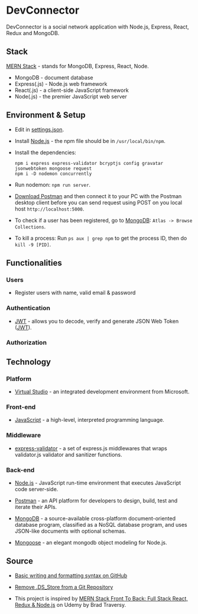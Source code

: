 # DevConnector

DevConnector is a social network application with Node.js, Express, React, Redux and MongoDB.

## Stack

[MERN Stack](https://www.mongodb.com/mern-stack) - stands for MongoDB, Express, React, Node.

- MongoDB - document database
- Express(.js) - Node.js web framework
- React(.js) - a client-side JavaScript framework
- Node(.js) - the premier JavaScript web server

## Environment & Setup

- Edit in [settings.json](https://code.visualstudio.com/docs/getstarted/settings#:~:text=You%20can%20open%20the%20settings,to%20using%20the%20default%20values.).

- Install [Node.js](https://nodejs.org/en/) - the npm file should be in `/usr/local/bin/npm`.

- Install the dependencies:

  ```
  npm i express express-validator bcryptjs config gravatar jsonwebtoken mongoose request
  npm i -D nodemon concurrently
  ```

- Run nodemon: `npm run server`.

- [Download Postman](https://www.postman.com/downloads/) and then connect it to your PC with the Postman desktop client before you can send request using POST on you local host `http://localhost:5000`.

- To check if a user has been registered, go to [MongoDB](https://www.mongodb.com/): `Atlas -> Browse Collections`.

- To kill a process: Run `ps aux | grep npm` to get the process ID, then do `kill -9 [PID]`.

## Functionalities

### Users

- Register users with name, valid email & password

### Authentication

- [JWT](https://jwt.io/) - allows you to decode, verify and generate JSON Web Token ([JWT](https://github.com/auth0/node-jsonwebtoken)).

### Authorization

## Technology

### Platform

- [Virtual Studio](https://visualstudio.microsoft.com/) - an integrated development environment from Microsoft.

### Front-end

- [JavaScript](https://en.wikipedia.org/wiki/JavaScript) - a high-level, interpreted programming language.

### Middleware

- [express-validator](https://express-validator.github.io/docs/) - a set of express.js middlewares that wraps validator.js validator and sanitizer functions.

### Back-end

- [Node.js](https://nodejs.org/en/) - JavaScript run-time environment that executes JavaScript code server-side.

- [Postman](https://www.postman.com/) - an API platform for developers to design, build, test and iterate their APIs.

- [MongoDB](https://www.mongodb.com/) - a source-available cross-platform document-oriented database program, classified as a NoSQL database program, and uses JSON-like documents with optional schemas.

- [Mongoose](https://mongoosejs.com/) - an elegant mongodb object modeling for Node.js.

## Source

- [Basic writing and formatting syntax on GitHub](https://docs.github.com/en/get-started/writing-on-github/getting-started-with-writing-and-formatting-on-github/basic-writing-and-formatting-syntax)

- [Remove .DS_Store from a Git Repository](https://stackoverflow.com/questions/107701/how-can-i-remove-ds-store-files-from-a-git-repository)

- This project is inspired by [MERN Stack Front To Back: Full Stack React, Redux & Node.js](https://github.com/bradtraversy/devconnector_2.0) on Udemy by Brad Traversy.
